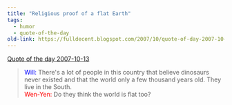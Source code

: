 ```yaml
---
title: "Religious proof of a flat Earth"
tags: 
  - humor	
  - quote-of-the-day
old-link: https://fulldecent.blogspot.com/2007/10/quote-of-day-2007-10-13.html
---
```


<u>Quote of the day 2007-10-13</u><br>

  > <span style="color:blue">Will:</span> There's a lot of people in this country that believe dinosaurs never existed and that the world only a few thousand years old. They live in the South.<br />
  > <span style="color:red">Wen-Yen:</span> Do they think the world is flat too?